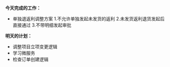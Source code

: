 **今天完成的工作：**
- 单独退返利调整方案
	1.不允许单独发起未发货的返利
	2.未发货返利退货发起后直接通过
	3.不带明细发起审批


**明天的计划：** 


- 调整项目立项变更逻辑
- 学习微服务
- 检查订单创建逻辑


